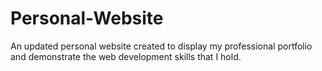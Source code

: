 # Personal-Website
An updated personal website created to display my professional portfolio and demonstrate the web development skills that I hold.
